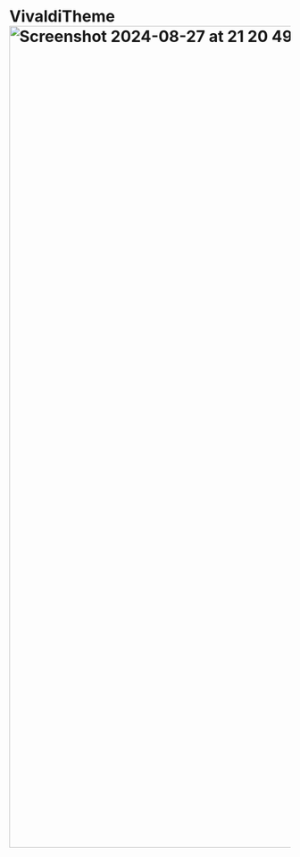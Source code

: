 # VivaldiTheme<img width="1470" alt="Screenshot 2024-08-27 at 21 20 49" src="https://github.com/user-attachments/assets/61b53577-173b-4fba-a54b-da35e0560856">
